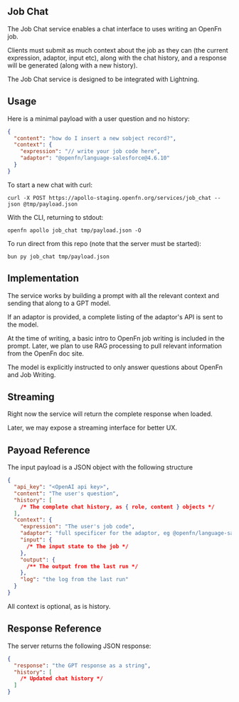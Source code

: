 ## Job Chat

The Job Chat service enables a chat interface to uses writing an OpenFn job.

Clients must submit as much context about the job as they can (the current
expression, adaptor, input etc), along with the chat history, and a response
will be generated (along with a new history).

The Job Chat service is designed to be integrated with Lightning.

## Usage

Here is a minimal payload with a user question and no history:

```json
{
  "content": "how do I insert a new sobject record?",
  "context": {
    "expression": "// write your job code here",
    "adaptor": "@openfn/language-salesforce@4.6.10"
  }
}
```

To start a new chat with curl:

```
curl -X POST https://apollo-staging.openfn.org/services/job_chat --json @tmp/payload.json
```

With the CLI, returning to stdout:

```
openfn apollo job_chat tmp/payload.json -O
```

To run direct from this repo (note that the server must be started):

```
bun py job_chat tmp/payload.json
```

## Implementation

The service works by building a prompt with all the relevant context and sending
that along to a GPT model.

If an adaptor is provided, a complete listing of the adaptor's API is sent to
the model.

At the time of writing, a basic intro to OpenFn job writing is included in the
prompt. Later, we plan to use RAG processing to pull relevant information from
the OpenFn doc site.

The model is explicitly instructed to only answer questions about OpenFn and Job
Writing.

## Streaming

Right now the service will return the complete response when loaded.

Later, we may expose a streaming interface for better UX.

## Payoad Reference

The input payload is a JSON object with the following structure

```json
{
  "api_key": "<OpenAI api key>",
  "content": "The user's question",
  "history": [
    /* The complete chat history, as { role, content } objects */
  ],
  "context": {
    "expression": "The user's job code",
    "adaptor": "full specificer for the adaptor, eg @openfn/language-salesforce@4.10.0",
    "input": {
      /* The input state to the job */
    },
    "output": {
      /** The output from the last run */
    },
    "log": "the log from the last run"
  }
}
```

All context is optional, as is history.

## Response Reference

The server returns the following JSON response:

```json
{
  "response": "the GPT response as a string",
  "history": [
    /* Updated chat history */
  ]
}
```
